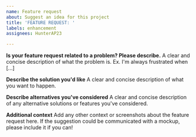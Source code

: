 ```yaml
---
name: Feature request
about: Suggest an idea for this project
title: 'FEATURE REQUEST: '
labels: enhancement
assignees: HunterAP23

---
```


**Is your feature request related to a problem? Please describe.**
A clear and concise description of what the problem is. Ex. I'm always frustrated when [...]

**Describe the solution you'd like**
A clear and concise description of what you want to happen.

**Describe alternatives you've considered**
A clear and concise description of any alternative solutions or features you've considered.

**Additional context**
Add any other context or screenshots about the feature request here. If the suggestion could be communicated with a mockup, please include it if you can!
